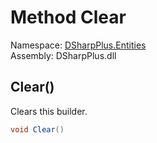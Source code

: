 # Method Clear

Namespace: [DSharpPlus.Entities](DSharpPlus.Entities.md)  
Assembly: DSharpPlus.dll

## <a id="DSharpPlus_Entities_IDiscordMessageBuilder_Clear"></a>Clear\(\)

Clears this builder.

```csharp
void Clear()
```

